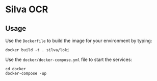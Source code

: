 # Silva OCR

## Usage
Use the `Dockerfile` to build the image for your environment by typing:
```shell
docker build -t . silva/loki
```

Use the `docker/docker-compose.yml` file to start the services:
```shell
cd docker
docker-compose -up
```
